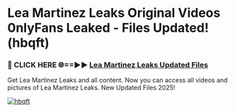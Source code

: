 # Lea Martinez Leaks Original Videos 0nlyFans Leaked - Files Updated! (hbqft)

<h3>🔴 CLICK HERE 🌐==►► <a href="https://tinyurl.com/x26r9saj" rel="nofollow">Lea Martinez Leaks Updated Files</a></h3>

Get Lea Martinez Leaks and all content. Now you can access all videos and pictures of Lea Martinez Leaks. New Updated Files 2025!

[![hbqft](https://i.imgur.com/LkgZPqh.gif)](https://tinyurl.com/x26r9saj)
